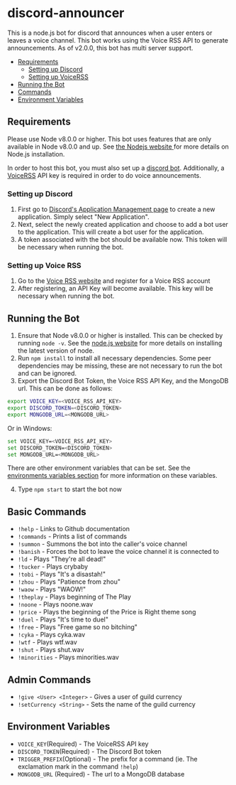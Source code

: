 # discord-announcer
This is a node.js bot for discord that announces when a user enters or leaves a voice channel. This bot works using the Voice RSS API to generate announcements. As of v2.0.0, this bot has multi server support.

* [Requirements](#requirements)
  * [Setting up Discord](#discord)
  * [Setting up VoiceRSS](#voiceRSS)
* [Running the Bot](#running)
* [Commands](#commands)
* [Environment Variables](#env)

<a name="requirements"></a>
## Requirements
Please use Node v8.0.0 or higher. This bot uses features that are only available in Node v8.0.0 and up. See <a href=https://nodejs.org/en/> the Nodejs website </a> for more details on Node.js installation.

In order to host this bot, you must also set up a [discord bot](#discord). Additionally, a [VoiceRSS](#voiceRSS) API key is required in order to do voice announcements.

<a name="discord"></a>
### Setting up Discord
1. First go to <a href=https://discordapp.com/developers/applications/me>Discord's Application Management page</a> to create a new application. Simply select "New Application".
2. Next, select the newly created application and choose to add a bot user to the application. This will create a bot user for the application.
3. A token associated with the bot should be available now. This token will be necessary when running the bot.

<a name="voiceRSS"></a>
### Setting up Voice RSS
1. Go to the <a href=http://www.voicerss.org/registration.aspx>Voice RSS website</a> and register for a Voice RSS account
2. After registering, an API Key will become available. This key will be necessary when running the bot.

<a name="running"></a>
## Running the Bot
1. Ensure that Node v8.0.0 or higher is installed. This can be checked by running `node -v`. See the <a href=https://nodejs.org/>node.js website</a> for more details on installing the latest version of node.
2. Run `npm install` to install all necessary dependencies. Some peer dependencies may be missing, these are not necessary to run the bot and can be ignored.
3. Export the Discord Bot Token, the Voice RSS API Key, and the MongoDB url. This can be done as follows:
``` sh
export VOICE_KEY=<VOICE_RSS_API_KEY>
export DISCORD_TOKEN=<DISCORD_TOKEN>
export MONGODB_URL=<MONGODB_URL>
```
Or in Windows:
``` sh
set VOICE_KEY=<VOICE_RSS_API_KEY>
set DISCORD_TOKEN=<DISCORD_TOKEN>
set MONGODB_URL=<MONGODB_URL>
```
There are other environment variables that can be set. See the [environments variables section](#env) for more information on these variables.

4. Type `npm start` to start the bot now

<a name="commands"></a>
## Basic Commands
* `!help` - Links to Github documentation
* `!commands` - Prints a list of commands
* `!summon` - Summons the bot into the caller's voice channel
* `!banish` - Forces the bot to leave the voice channel it is connected to
* `!ld` - Plays "They're all dead!"
* `!tucker` - Plays crybaby
* `!tobi` - Plays "It's a disastah!"
* `!zhou` - Plays "Patience from zhou"
* `!waow` - Plays "WAOW!"
* `!theplay` - Plays beginning of The Play
* `!noone` - Plays noone.wav
* `!price` - Plays the beginning of the Price is Right theme song
* `!duel` - Plays "It's time to duel"
* `!free` - Plays "Free game so no bitching"
* `!cyka` - Plays cyka.wav
* `!wtf` - Plays wtf.wav
* `!shut` - Plays shut.wav
* `!minorities` - Plays minorities.wav

## Admin Commands
* `!give <User> <Integer>` - Gives a user <Integer> of guild currency
* `!setCurrency <String>` - Sets the name of the guild currency

<a name="env"></a>
## Environment Variables
* `VOICE_KEY`(Required) - The VoiceRSS API key
* `DISCORD_TOKEN`(Required) - The Discord Bot token
* `TRIGGER_PREFIX`(Optional) - The prefix for a command (ie. The exclamation mark in the command `!help`)
* `MONGODB_URL` (Required) - The url to a MongoDB database

